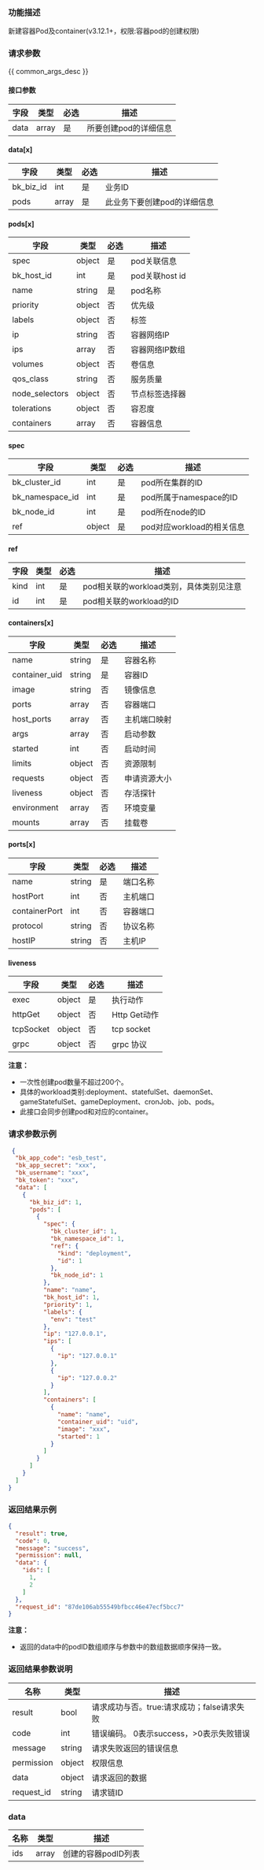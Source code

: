 ### 功能描述

新建容器Pod及container(v3.12.1+，权限:容器pod的创建权限)

### 请求参数

{{ common_args_desc }}

#### 接口参数

| 字段   | 类型    | 必选  | 描述           |
|------|-------|-----|--------------|
| data | array | 是   | 所要创建pod的详细信息 |

#### data[x]

| 字段        | 类型    | 必选  | 描述              |
|-----------|-------|-----|-----------------|
| bk_biz_id | int   | 是   | 业务ID            |
| pods      | array | 是   | 此业务下要创建pod的详细信息 |

#### pods[x]

| 字段             | 类型     | 必选  | 描述           |
|----------------|--------|-----|--------------|
| spec           | object | 是   | pod关联信息      |
| bk_host_id     | int    | 是   | pod关联host id |
| name           | string | 是   | pod名称        |
| priority       | object | 否   | 优先级          |
| labels         | object | 否   | 标签           |
| ip             | string | 否   | 容器网络IP       |
| ips            | array  | 否   | 容器网络IP数组     |
| volumes        | object | 否   | 卷信息          |
| qos_class      | string | 否   | 服务质量         |
| node_selectors | object | 否   | 节点标签选择器      |
| tolerations    | object | 否   | 容忍度          |
| containers     | array  | 否   | 容器信息         |

#### spec

| 字段              | 类型     | 必选  | 描述                 |
|-----------------|--------|-----|--------------------|
| bk_cluster_id   | int    | 是   | pod所在集群的ID         |
| bk_namespace_id | int    | 是   | pod所属于namespace的ID |
| bk_node_id      | int    | 是   | pod所在node的ID       |
| ref             | object | 是   | pod对应workload的相关信息 |

#### ref

| 字段   | 类型  | 必选  | 描述                        |
|------|-----|-----|---------------------------|
| kind | int | 是   | pod相关联的workload类别，具体类别见注意 |
| id   | int | 是   | pod相关联的workload的ID        |

#### containers[x]

| 字段            | 类型     | 必选  | 描述     |
|---------------|--------|-----|--------|
| name          | string | 是   | 容器名称   |
| container_uid | string | 是   | 容器ID   |
| image         | string | 否   | 镜像信息   |
| ports         | array  | 否   | 容器端口   |
| host_ports    | array  | 否   | 主机端口映射 |
| args          | array  | 否   | 启动参数   |
| started       | int    | 否   | 启动时间   |
| limits        | object | 否   | 资源限制   |
| requests      | object | 否   | 申请资源大小 |
| liveness      | object | 否   | 存活探针   |
| environment   | array  | 否   | 环境变量   |
| mounts        | array  | 否   | 挂载卷    |

#### ports[x]

| 字段            | 类型     | 必选  | 描述   |
|---------------|--------|-----|------|
| name          | string | 是   | 端口名称 |
| hostPort      | int    | 否   | 主机端口 |
| containerPort | int    | 否   | 容器端口 |
| protocol      | string | 否   | 协议名称 |
| hostIP        | string | 否   | 主机IP |

#### liveness

| 字段        | 类型     | 必选  | 描述         |
|-----------|--------|-----|------------|
| exec      | object | 是   | 执行动作       |
| httpGet   | object | 否   | Http Get动作 |
| tcpSocket | object | 否   | tcp socket |
| grpc      | object | 否   | grpc 协议    |

**注意：**

- 一次性创建pod数量不超过200个。
- 具体的workload类别:deployment、statefulSet、daemonSet、gameStatefulSet、gameDeployment、cronJob、job、pods。
- 此接口会同步创建pod和对应的container。

### 请求参数示例

```json
 {
  "bk_app_code": "esb_test",
  "bk_app_secret": "xxx",
  "bk_username": "xxx",
  "bk_token": "xxx",
  "data": [
    {
      "bk_biz_id": 1,
      "pods": [
        {
          "spec": {
            "bk_cluster_id": 1,
            "bk_namespace_id": 1,
            "ref": {
              "kind": "deployment",
              "id": 1
            },
            "bk_node_id": 1
          },
          "name": "name",
          "bk_host_id": 1,
          "priority": 1,
          "labels": {
            "env": "test"
          },
          "ip": "127.0.0.1",
          "ips": [
            {
              "ip": "127.0.0.1"
            },
            {
              "ip": "127.0.0.2"
            }
          ],
          "containers": [
            {
              "name": "name",
              "container_uid": "uid",
              "image": "xxx",
              "started": 1
            }
          ]
        }
      ]
    }
  ]
}
```

### 返回结果示例

```json
{
  "result": true,
  "code": 0,
  "message": "success",
  "permission": null,
  "data": {
    "ids": [
      1,
      2
    ]
  },
  "request_id": "87de106ab55549bfbcc46e47ecf5bcc7"
}
```

**注意：**

- 返回的data中的podID数组顺序与参数中的数组数据顺序保持一致。

### 返回结果参数说明

| 名称         | 类型     | 描述                         |
|------------|--------|----------------------------|
| result     | bool   | 请求成功与否。true:请求成功；false请求失败 |
| code       | int    | 错误编码。 0表示success，>0表示失败错误  |
| message    | string | 请求失败返回的错误信息                |
| permission | object | 权限信息                       |
| data       | object | 请求返回的数据                    |
| request_id | string | 请求链ID                      |

### data

| 名称  | 类型    | 描述           |
|-----|-------|--------------|
| ids | array | 创建的容器podID列表 |
